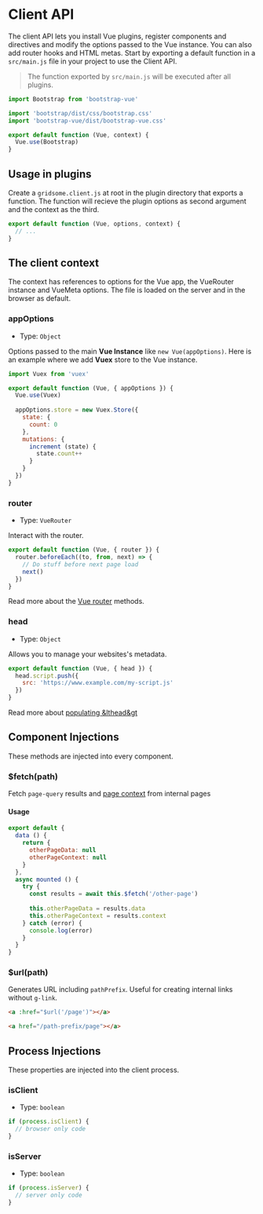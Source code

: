 # Client API

The client API lets you install Vue plugins, register components and directives and modify the options passed to the Vue instance. You can also add router hooks and HTML metas. Start by exporting a default function in a `src/main.js` file in your project to use the Client API. 

> The function exported by `src/main.js` will be executed after all plugins.

```js
import Bootstrap from 'bootstrap-vue'

import 'bootstrap/dist/css/bootstrap.css'
import 'bootstrap-vue/dist/bootstrap-vue.css'

export default function (Vue, context) {
  Vue.use(Bootstrap)
}
```

## Usage in plugins

Create a `gridsome.client.js` at root in the plugin directory that exports a function. The function will recieve the plugin options as second argument and the context as the third.

```js
export default function (Vue, options, context) {
  // ...
}
```

## The client context

The context has references to options for the Vue app, the VueRouter instance and VueMeta options. The file is loaded on the server and in the browser as default.

### appOptions

- Type: `Object`

Options passed to the main **Vue Instance** like `new Vue(appOptions)`.
Here is an example where we add **Vuex** store to the Vue instance.

```js
import Vuex from 'vuex'

export default function (Vue, { appOptions }) {
  Vue.use(Vuex)
  
  appOptions.store = new Vuex.Store({
    state: {
      count: 0
    },
    mutations: {
      increment (state) {
        state.count++
      }
    }
  })
}
```

### router

- Type: `VueRouter`

Interact with the router.

```js
export default function (Vue, { router }) {
  router.beforeEach((to, from, next) => {
    // Do stuff before next page load
    next()
  })
}
```

Read more about the [Vue router](https://router.vuejs.org/api/#router-instance-methods) methods.

### head

- Type: `Object`

Allows you to manage your websites's metadata.

```js
export default function (Vue, { head }) {
  head.script.push({
    src: 'https://www.example.com/my-script.js'
  })
}
```

Read more about [populating &lthead&gt](/docs/head)

## Component Injections

These methods are injected into every component.

### $fetch(path)

Fetch `page-query` results and [page context](http://localhost:8080/docs/pages-api#the-page-context) from internal pages

#### Usage

```js
export default {
  data () {
    return {
      otherPageData: null
      otherPageContext: null
    }
  },
  async mounted () {
    try {
      const results = await this.$fetch('/other-page')
      
      this.otherPageData = results.data
      this.otherPageContext = results.context
    } catch (error) {
      console.log(error)
    }
  }
}
```

### $url(path)

Generates URL including `pathPrefix`. Useful for creating internal links without `g-link`.

```html
<a :href="$url('/page')"></a>
```

```html
<a href="/path-prefix/page"></a>
```

## Process Injections

These properties are injected into the client process.

### isClient

- Type: `boolean`

```js
if (process.isClient) {
  // browser only code
}
```

### isServer

- Type: `boolean`

```js
if (process.isServer) {
  // server only code
}
```

